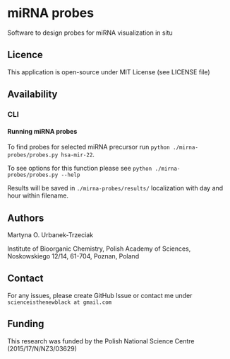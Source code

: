 # miRNA probes
Software to design probes for miRNA visualization in situ

## Licence
This application is open-source under MIT License (see LICENSE file)

## Availability

### CLI

#### Running miRNA probes
To find probes for selected miRNA precursor run `python ./mirna-probes/probes.py hsa-mir-22`.

To see options for this function please see `python ./mirna-probes/probes.py --help`

Results will be saved in `./mirna-probes/results/` localization with day and hour within filename.

## Authors
Martyna O. Urbanek-Trzeciak

Institute of Bioorganic Chemistry, Polish Academy of Sciences, Noskowskiego 12/14, 61-704, Poznan, Poland

## Contact

For any issues, please create GitHub Issue or contact me under `scienceisthenewblack at gmail.com`

## Funding

This research was funded by the Polish National Science Centre (2015/17/N/NZ3/03629)
